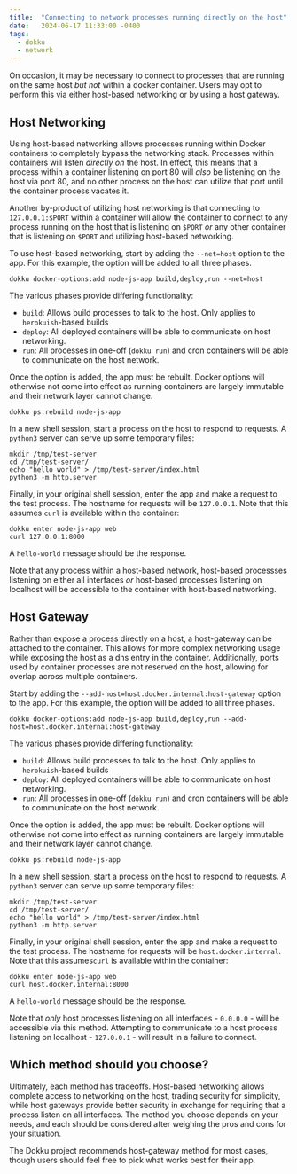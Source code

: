 ```yaml
---
title:  "Connecting to network processes running directly on the host"
date:   2024-06-17 11:33:00 -0400
tags:
  - dokku
  - network
---
```


On occasion, it may be necessary to connect to processes that are running on the same host _but not_ within a docker container. Users may opt to perform this via either host-based networking or by using a host gateway.

## Host Networking

Using host-based networking allows processes running within Docker containers to completely bypass the networking stack. Processes within containers will listen _directly on_ the host. In effect, this means that a process within a container listening on port 80 will _also_ be listening on the host via port 80, and no other process on the host can utilize that port until the container process vacates it.

Another by-product of utilizing host networking is that connecting to `127.0.0.1:$PORT` within a container will allow the container to connect to any process running on the host that is listening on `$PORT` _or_ any other container that is listening on `$PORT` and utilizing host-based networking.

To use host-based networking, start by adding the `--net=host` option to the app. For this example, the option will be added to all three phases.

```shell
dokku docker-options:add node-js-app build,deploy,run --net=host
```

The various phases provide differing functionality:

- `build`: Allows build processes to talk to the host. Only applies to `herokuish`-based builds
- `deploy`: All deployed containers will be able to communicate on host networking.
- `run`: All processes in one-off (`dokku run`) and cron containers will be able to communicate on the host network.

Once the option is added, the app must be rebuilt. Docker options will otherwise not come into effect as running containers are largely immutable and their network layer cannot change.

```shell
dokku ps:rebuild node-js-app
```

In a new shell session, start a process on the host to respond to requests. A `python3` server can serve up some temporary files:

```shell
mkdir /tmp/test-server
cd /tmp/test-server/
echo "hello world" > /tmp/test-server/index.html
python3 -m http.server
```

Finally, in your original shell session, enter the app and make a request to the test process. The hostname for requests will be `127.0.0.1`. Note that this assumes `curl` is available within the container:

```shell
dokku enter node-js-app web
curl 127.0.0.1:8000
```

A `hello-world` message should be the response.

Note that any process within a host-based network, host-based processses listening on either all interfaces _or_ host-based processes listening on localhost will be accessible to the container with host-based networking.

## Host Gateway

Rather than expose a process directly on a host, a host-gateway can be attached to the container. This allows for more complex networking usage while exposing the host as a dns entry in the container. Additionally, ports used by container processes are not reserved on the host, allowing for overlap across multiple containers.

Start by adding the `--add-host=host.docker.internal:host-gateway` option to the app. For this example, the option will be added to all three phases.

```shell
dokku docker-options:add node-js-app build,deploy,run --add-host=host.docker.internal:host-gateway
```

The various phases provide differing functionality:

- `build`: Allows build processes to talk to the host. Only applies to `herokuish`-based builds
- `deploy`: All deployed containers will be able to communicate on host networking.
- `run`: All processes in one-off (`dokku run`) and cron containers will be able to communicate on the host network.

Once the option is added, the app must be rebuilt. Docker options will otherwise not come into effect as running containers are largely immutable and their network layer cannot change.

```shell
dokku ps:rebuild node-js-app
```

In a new shell session, start a process on the host to respond to requests. A `python3` server can serve up some temporary files:

```shell
mkdir /tmp/test-server
cd /tmp/test-server/
echo "hello world" > /tmp/test-server/index.html
python3 -m http.server
```

Finally, in your original shell session, enter the app and make a request to the test process. The hostname for requests will be `host.docker.internal`. Note that this assumes`curl` is available within the container:

```shell
dokku enter node-js-app web
curl host.docker.internal:8000
```

A `hello-world` message should be the response.

Note that _only_ host processes listening on all interfaces - `0.0.0.0` - will be accessible via this method. Attempting to communicate to a host process listening on localhost - `127.0.0.1` - will result in a failure to connect.

## Which method should you choose?

Ultimately, each method has tradeoffs. Host-based networking allows complete access to networking on the host, trading security for simplicity, while host gateways provide better security in exchange for requiring that a process listen on all interfaces. The method you choose depends on your needs, and each should be considered after weighing the pros and cons for your situation.

The Dokku project recommends host-gateway method for most cases, though users should feel free to pick what works best for their app.
